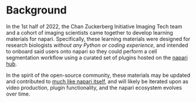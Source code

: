 # Background

In the 1st half of 2022, the Chan Zuckerberg Initiative Imaging Tech team and a cohort of imaging scientists came together to develop learning materials for napari. Specifically, these learning materials were designed for research biologists *without any Python or coding experience*, and intended to onboard said users onto napari so they could perform a cell segmentation workflow using a curated set of plugins hosted on the [napari hub](https://www.napari-hub.org).  

In the spirit of the open-source community, these materials may be updated and contributed to [much like napari itself](https://napari.org/developers/contributing.html), and will likely be iterated upon as video production, plugin functionality, and the napari ecosystem evolves over time. 

